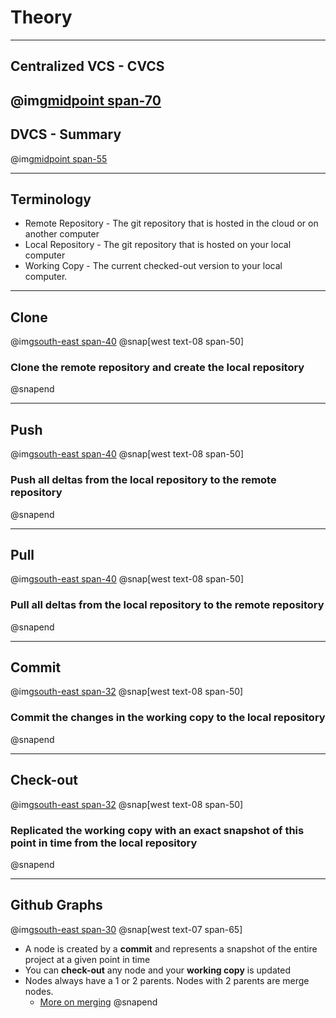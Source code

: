 
# Theory
---
## Centralized VCS - CVCS
@img[midpoint span-70](assets/img/cvcs.png)
---
## DVCS  - Summary
@img[midpoint span-55](assets/img/dvcs.png)

---
## Terminology
- Remote Repository - The git repository that is hosted in the cloud or on another computer
- Local Repository - The git repository that is hosted on your local computer
- Working Copy - The current checked-out version to your local computer.

---
## Clone
@img[south-east span-40](assets/img/clone.png)
@snap[west text-08 span-50]
### Clone the **remote repository** and create the **local repository**
@snapend

---
## Push
@img[south-east span-40](assets/img/push.png)
@snap[west text-08 span-50]
### Push all deltas from the **local repository** to the **remote repository**
@snapend

---
## Pull
@img[south-east span-40](assets/img/pull.png)
@snap[west text-08 span-50]
### Pull all deltas from the **local repository** to the **remote repository**
@snapend

---
## Commit
@img[south-east span-32](assets/img/commit.png)
@snap[west text-08 span-50]
### Commit the changes in the **working copy** to the **local repository**
@snapend

---
## Check-out
@img[south-east span-32](assets/img/check-out.png)
@snap[west text-08 span-50]
### Replicated the **working copy** with an exact snapshot of this point in time from the **local repository**
@snapend

---
## Github Graphs
@img[south-east span-30](assets/img/git-nodes.png)
@snap[west text-07 span-65]
- A node is created by a **commit** and represents a snapshot of the entire project at a given point in time
- You can **check-out** any node and your **working copy** is updated
- Nodes always have a 1 or 2 parents. Nodes with 2 parents are merge nodes.
    - [More on merging](https://www.atlassian.com/git/tutorials/using-branches/git-merge)
@snapend

